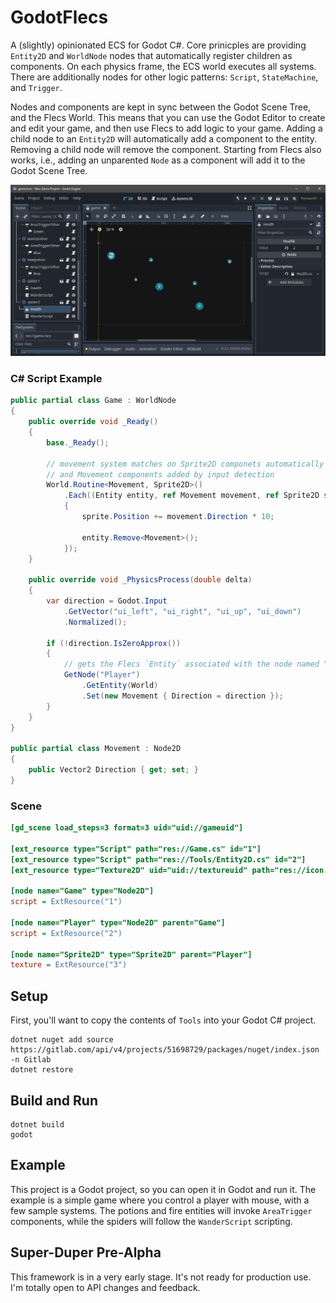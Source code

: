 # GodotFlecs
A (slightly) opinionated ECS for Godot C#. Core prinicples are providing `Entity2D` and `WorldNode` nodes that automatically register children as components. On each physics frame, the ECS world executes all systems. There are additionally nodes for other logic patterns: `Script`, `StateMachine`, and `Trigger`.

Nodes and components are kept in sync between the Godot Scene Tree, and the Flecs World. This means that you can use the Godot Editor to create and edit your game, and then use Flecs to add logic to your game. Adding a child node to an `Entity2D` will automatically add a component to the entity. Removing a child node will remove the component. Starting from Flecs also works, i.e., adding an unparented `Node` as a component will add it to the Godot Scene Tree.

![Screenshot](Capture.PNG)

### C# Script Example
```cs
public partial class Game : WorldNode
{
	public override void _Ready()
	{
		base._Ready();

		// movement system matches on Sprite2D componets automatically discovered by Entity2D,
		// and Movement components added by input detection
		World.Routine<Movement, Sprite2D>()
            .Each((Entity entity, ref Movement movement, ref Sprite2D sprite) =>
            {
                sprite.Position += movement.Direction * 10;

                entity.Remove<Movement>();
            });
	}

	public override void _PhysicsProcess(double delta)
	{
		var direction = Godot.Input
            .GetVector("ui_left", "ui_right", "ui_up", "ui_down")
            .Normalized();

		if (!direction.IsZeroApprox())
		{
			// gets the Flecs `Entity` associated with the node named "Player"
			GetNode("Player")
                .GetEntity(World)
                .Set(new Movement { Direction = direction });
		}
	}
}

public partial class Movement : Node2D
{
    public Vector2 Direction { get; set; }
}
```

### Scene
```ini
[gd_scene load_steps=3 format=3 uid="uid://gameuid"]

[ext_resource type="Script" path="res://Game.cs" id="1"]
[ext_resource type="Script" path="res://Tools/Entity2D.cs" id="2"]
[ext_resource type="Texture2D" uid="uid://textureuid" path="res://icon.svg" id="3"]

[node name="Game" type="Node2D"]
script = ExtResource("1")

[node name="Player" type="Node2D" parent="Game"]
script = ExtResource("2")

[node name="Sprite2D" type="Sprite2D" parent="Player"]
texture = ExtResource("3")
```

## Setup
First, you'll want to copy the contents of `Tools` into your Godot C# project.

```
dotnet nuget add source https://gitlab.com/api/v4/projects/51698729/packages/nuget/index.json -n Gitlab
dotnet restore
```

## Build and Run
```
dotnet build
godot
```

## Example
This project is a Godot project, so you can open it in Godot and run it. The example is a simple game where you control a player with mouse, with a few sample systems. The potions and fire entities will invoke `AreaTrigger` components, while the spiders will follow the `WanderScript` scripting.

## Super-Duper Pre-Alpha
This framework is in a very early stage. It's not ready for production use. I'm totally open to API changes and feedback.